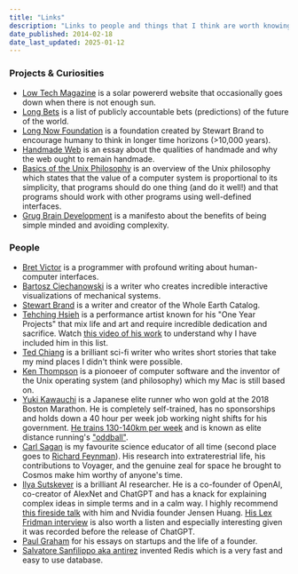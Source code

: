 ```yaml
---
title: "Links"
description: "Links to people and things that I think are worth knowing about."
date_published: 2014-02-18
date_last_updated: 2025-01-12
---
```


### Projects & Curiosities

- [Low Tech Magazine](//solar.lowtechmagazine.com) is a solar powererd website that occasionally goes down when there is not enough sun.
- [Long Bets](//longbets.org) is a list of publicly accountable bets (predictions) of the future of the world.
- [Long Now Foundation](//longnow.org/) is a foundation created by Stewart Brand to encourage humany to think in longer time horizons (>10,000 years).
- [Handmade Web](http://luckysoap.com/statements/handmadeweb.html) is an essay about the qualities of handmade and why the web ought to remain handmade.
- [Basics of the Unix Philosophy](http://www.catb.org/esr/writings/taoup/html/ch01s06.html) is an overview of the Unix philosophy which states that the value of a computer system is proportional to its simplicity, that programs should do one thing (and do it well!) and that programs should work with other programs using well-defined interfaces.
- [Grug Brain Development](https://grugbrain.dev) is a manifesto about the benefits of being simple minded and avoiding complexity.

### People

- [Bret Victor](http://worrydream.com) is a programmer with profound writing about human-computer interfaces.
- [Bartosz Ciechanowski](https://ciechanow.ski/archives/) is a writer who creates incredible interactive visualizations of mechanical systems.
- [Stewart Brand](//en.wikipedia.org/wiki/Stewart_Brand) is a writer and creator of the Whole Earth Catalog.
- [Tehching Hsieh](https://en.wikipedia.org/wiki/Tehching_Hsieh) is a performance artist known for his "One Year Projects" that mix life and art and require incredible dedication and sacrifice. Watch [this video of his work](https://www.youtube.com/watch?v=FoNd254KrjU&t=11s) to understand why I have included him in this list.
- [Ted Chiang](https://en.wikipedia.org/wiki/Ted_Chiang) is a brilliant sci-fi writer who writes short stories that take my mind places I didn't think were possible.
- [Ken Thompson](https://en.wikipedia.org/wiki/Ken_Thompson) is a pionoeer of computer software and the inventor of the Unix operating system (and philosophy) which my Mac is still based on.
- [Yuki Kawauchi](https://en.wikipedia.org/wiki/Yuki_Kawauchi) is a Japanese elite runner who won gold at the 2018 Boston Marathon. He is completely self-trained, has no sponsorships and holds down a 40 hour per week job working night shifts for his government. [He trains 130-140km per week](https://runningscience.co.za/elite-athletes-training-log/yuki-kawauchi/) and is known as elite distance running's ["oddball"](https://archive.md/BXSl2).
- [Carl Sagan](https://en.wikipedia.org/wiki/Carl_Sagan) is my favourite science educator of all time (second place goes to [Richard Feynman](https://en.wikipedia.org/wiki/Richard_Feynman)). His research into extraterestrial life, his contributions to Voyager, and the genuine zeal for space he brought to Cosmos make him worthy of anyone's time.
- [Ilya Sutskever](http://www.cs.toronto.edu/~ilya/) is a brilliant AI researcher. He is a co-founder of OpenAI, co-creator of AlexNet and ChatGPT and has a knack for explaining complex ideas in simple terms and in a calm way. I highly recommend [this fireside talk](https://www.youtube.com/watch?v=0GKou6lSfi0) with him and Nvidia founder Jensen Huang. [His Lex Fridman interview](https://www.youtube.com/watch?v=13CZPWmke6A) is also worth a listen and especially interesting given it was recorded before the release of ChatGPT.
- [Paul Graham](http://www.paulgraham.com/13sentences.html) for his essays on startups and the life of a founder.
- [Salvatore Sanfilippo aka antirez](http://invece.org) invented Redis which is a very fast and easy to use database.
